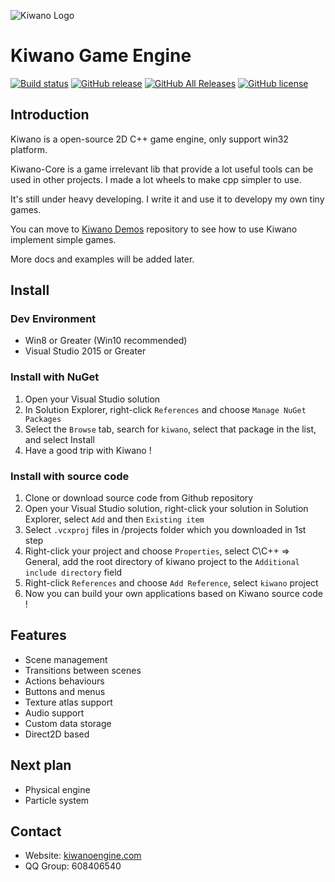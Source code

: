![Kiwano Logo](https://github.com/Nomango/Kiwano/raw/master/logo/logo_text_h.png)

# Kiwano Game Engine

[![Build status](https://ci.appveyor.com/api/projects/status/frqh09om9ldaklr9/branch/master?svg=true)](https://ci.appveyor.com/project/Nomango/kiwano/branch/master)
[![GitHub release](https://img.shields.io/github/release/nomango/kiwano)](https://github.com/Nomango/Kiwano/releases/latest)
[![GitHub All Releases](https://img.shields.io/github/downloads/nomango/kiwano/total)](https://github.com/Nomango/Kiwano/releases)
[![GitHub license](https://img.shields.io/github/license/nomango/kiwano)](https://github.com/Nomango/Kiwano/blob/master/LICENSE)

## Introduction
Kiwano is a open-source 2D C++ game engine, only support win32 platform.

Kiwano-Core is a game irrelevant lib that provide a lot useful tools can be used in other projects. I made a lot wheels to make cpp simpler to use.

It's still under heavy developing. I write it and use it to developy my own tiny games.

You can move to [Kiwano Demos](https://github.com/Nomango/KiwanoDemos) repository to see how to use Kiwano implement simple games.

More docs and examples will be added later.

## Install

### Dev Environment

- Win8 or Greater (Win10 recommended)
- Visual Studio 2015 or Greater

### Install with NuGet

1. Open your Visual Studio solution
2. In Solution Explorer, right-click `References` and choose `Manage NuGet Packages`
3. Select the `Browse` tab, search for `kiwano`, select that package in the list, and select Install
4. Have a good trip with Kiwano !

### Install with source code

1. Clone or download source code from Github repository
2. Open your Visual Studio solution, right-click your solution in Solution Explorer, select `Add` and then `Existing item`
3. Select `.vcxproj` files in /projects folder which you downloaded in 1st step
4. Right-click your project and choose `Properties`, select C\C++ => General, add the root directory of kiwano project to the `Additional include directory` field
5. Right-click `References` and choose `Add Reference`, select `kiwano` project
6. Now you can build your own applications based on Kiwano source code !

## Features
* Scene management
* Transitions between scenes
* Actions behaviours
* Buttons and menus
* Texture atlas support
* Audio support
* Custom data storage
* Direct2D based

## Next plan
* Physical engine
* Particle system

## Contact
* Website: [kiwanoengine.com](https://kiwanoengine.com)
* QQ Group: 608406540
